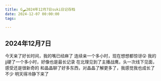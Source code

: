 ```yaml
---
title: G🛹2024年12月7日suki日记存档
date: 2024-12-07 00:00:00
tags:

---
```


## 2024年12月7日
今天亲了好长时间，我的嘴已经麻了
连续亲一个多小时，现在想想都惊讶😲
我的jj硬了一个多小时，好像也是最长记录
在北理见到了主播战鹰，头一次线下见面，感受还是很新奇的
和晶晶聊了好多东西，对晶晶了解更多了，我感觉我也成长了不少
明天得冷静下来了